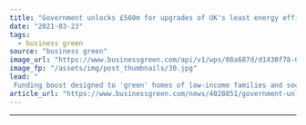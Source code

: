 ```yaml
---
title: "Government unlocks £560m for upgrades of UK's least energy efficient homes"
date: "2021-03-23"
tags: 
  - business green
source: "business green"
image_url: "https://www.businessgreen.com/api/v1/wps/08a687d/d1430f78-03f8-48e4-9ced-852785afe10c/4/Grenfell-Road-W11-geograph-org-uk-419407-185x114.jpg"
image_fp: "/assets/img/post_thumbnails/30.jpg"
lead: "
 Funding boost designed to 'green' homes of low-income families and social housing tenants, but RIBA warns new support is 'simply not enough' ..."
article_url: "https://www.businessgreen.com/news/4028851/government-unlocks-gbp560m-upgrades-uk-energy-efficient-homes"
---
```


---
